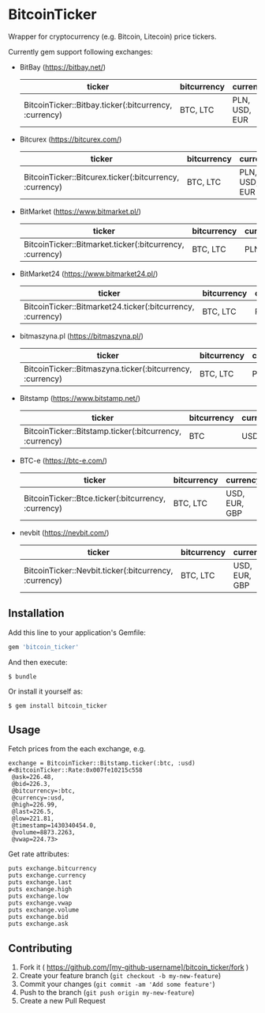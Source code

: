 # BitcoinTicker

Wrapper for cryptocurrency (e.g. Bitcoin, Litecoin) price tickers.

Currently gem support following exchanges:
* BitBay (https://bitbay.net/)

  | ticker                                                | bitcurrency | currency      |
  |-------------------------------------------------------|-------------|---------------|
  | BitcoinTicker::Bitbay.ticker(:bitcurrency, :currency) | BTC, LTC    | PLN, USD, EUR |

* Bitcurex (https://bitcurex.com/)

  | ticker                                                  | bitcurrency | currency      |
  |---------------------------------------------------------|-------------|---------------|
  | BitcoinTicker::Bitcurex.ticker(:bitcurrency, :currency) | BTC, LTC    | PLN, USD, EUR |

* BitMarket (https://www.bitmarket.pl/)

  | ticker                                                   | bitcurrency | currency |
  |----------------------------------------------------------|-------------|----------|
  | BitcoinTicker::Bitmarket.ticker(:bitcurrency, :currency) | BTC, LTC    | PLN      |

* BitMarket24 (https://www.bitmarket24.pl/)

  | ticker                                                     | bitcurrency | currency |
  |------------------------------------------------------------|-------------|----------|
  | BitcoinTicker::Bitmarket24.ticker(:bitcurrency, :currency) | BTC, LTC    | PLN      |

* bitmaszyna.pl (https://bitmaszyna.pl/)

  | ticker                                                    | bitcurrency | currency |
  |-----------------------------------------------------------|-------------|----------|
  | BitcoinTicker::Bitmaszyna.ticker(:bitcurrency, :currency) | BTC, LTC    | PLN      |

* Bitstamp (https://www.bitstamp.net/)

  | ticker                                                  | bitcurrency | currency |
  |---------------------------------------------------------|-------------|----------|
  | BitcoinTicker::Bitstamp.ticker(:bitcurrency, :currency) | BTC         | USD      |

* BTC-e (https://btc-e.com/)

  | ticker                                              | bitcurrency | currency      |
  |-----------------------------------------------------|-------------|---------------|
  | BitcoinTicker::Btce.ticker(:bitcurrency, :currency) | BTC, LTC    | USD, EUR, GBP |

* nevbit (https://nevbit.com/)

  | ticker                                                | bitcurrency | currency      |
  |-------------------------------------------------------|-------------|---------------|
  | BitcoinTicker::Nevbit.ticker(:bitcurrency, :currency) | BTC, LTC    | USD, EUR, GBP |

## Installation

Add this line to your application's Gemfile:

```ruby
gem 'bitcoin_ticker'
```

And then execute:

    $ bundle

Or install it yourself as:

    $ gem install bitcoin_ticker

## Usage

Fetch prices from the each exchange, e.g.

    exchange = BitcoinTicker::Bitstamp.ticker(:btc, :usd)
    #<BitcoinTicker::Rate:0x007fe10215c558
     @ask=226.48,
     @bid=226.3,
     @bitcurrency=:btc,
     @currency=:usd,
     @high=226.99,
     @last=226.5,
     @low=221.81,
     @timestamp=1430340454.0,
     @volume=8873.2263,
     @vwap=224.73>

Get rate attributes:

    puts exchange.bitcurrency
    puts exchange.currency
    puts exchange.last
    puts exchange.high
    puts exchange.low
    puts exchange.vwap
    puts exchange.volume
    puts exchange.bid
    puts exchange.ask

## Contributing

1. Fork it ( https://github.com/[my-github-username]/bitcoin_ticker/fork )
2. Create your feature branch (`git checkout -b my-new-feature`)
3. Commit your changes (`git commit -am 'Add some feature'`)
4. Push to the branch (`git push origin my-new-feature`)
5. Create a new Pull Request
